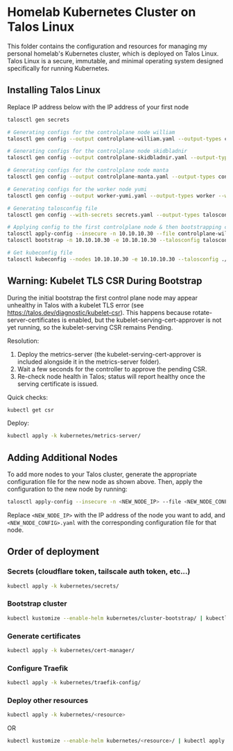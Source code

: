
# Homelab Kubernetes Cluster on Talos Linux

This folder contains the configuration and resources for managing my personal homelab's Kubernetes cluster, which is deployed on Talos Linux. Talos Linux is a secure, immutable, and minimal operating system designed specifically for running Kubernetes.

## Installing Talos Linux

Replace IP address below with the IP address of your first node

```bash
talosctl gen secrets

# Generating configs for the controlplane node william
talosctl gen config --output controlplane-william.yaml --output-types controlplane --with-secrets secrets.yaml --config-patch @base-config.yaml --config-patch @controlplane-config.yaml --config-patch @william-patch.yaml sectorfive https://10.10.10.30:6443

# Generating configs for the controlplane node skidbladnir
talosctl gen config --output controlplane-skidbladnir.yaml --output-types controlplane --with-secrets secrets.yaml --config-patch @base-config.yaml --config-patch @controlplane-config.yaml --config-patch @skidbladnir-patch.yaml sectorfive https://10.10.10.30:6443

# Generating configs for the controlplane node manta
talosctl gen config --output controlplane-manta.yaml --output-types controlplane --with-secrets secrets.yaml --config-patch @base-config.yaml --config-patch @controlplane-config.yaml --config-patch @manta-patch.yaml sectorfive https://10.10.10.30:6443

# Generating configs for the worker node yumi
talosctl gen config --output worker-yumi.yaml --output-types worker --with-secrets secrets.yaml --config-patch @base-config.yaml --config-patch @yumi-patch.yaml --config-patch @yumi-patch-localstorage.yaml sectorfive https://10.10.10.30:6443

# Generating talosconfig file
talosctl gen config --with-secrets secrets.yaml --output-types talosconfig -o talosconfig sectorfive https://10.10.10.30:6443

# Applying config to the first controlplane node & then bootstrapping cluster
talosctl apply-config --insecure -n 10.10.10.30 --file controlplane-william.yaml
talosctl bootstrap -n 10.10.10.30 -e 10.10.10.30 --talosconfig talosconfig

# Get kubeconfig file
talosctl kubeconfig --nodes 10.10.10.30 -e 10.10.10.30 --talosconfig ./talosconfig
```

## Warning: Kubelet TLS CSR During Bootstrap

During the initial bootstrap the first control plane node may appear unhealthy in Talos with a kubelet TLS error (see https://talos.dev/diagnostic/kubelet-csr). This happens because rotate-server-certificates is enabled, but the kubelet-serving-cert-approver is not yet running, so the kubelet-serving CSR remains Pending.

Resolution:

1. Deploy the metrics-server (the kubelet-serving-cert-approver is included alongside it in the metrics-server folder).
2. Wait a few seconds for the controller to approve the pending CSR.
3. Re-check node health in Talos; status will report healthy once the serving certificate is issued.

Quick checks:

```bash
kubectl get csr
```

Deploy:

```bash
kubectl apply -k kubernetes/metrics-server/
```

## Adding Additional Nodes

To add more nodes to your Talos cluster, generate the appropriate configuration file for the new node as shown above. Then, apply the configuration to the new node by running:

```bash
talosctl apply-config --insecure -n <NEW_NODE_IP> --file <NEW_NODE_CONFIG>.yaml
```

Replace `<NEW_NODE_IP>` with the IP address of the node you want to add, and `<NEW_NODE_CONFIG>.yaml` with the corresponding configuration file for that node.

## Order of deployment

### Secrets (cloudflare token, tailscale auth token, etc...)

```bash
kubectl apply -k kubernetes/secrets/
```

### Bootstrap cluster

```bash
kubectl kustomize --enable-helm kubernetes/cluster-bootstrap/ | kubectl apply -f -
```

### Generate certificates

```bash
kubectl apply -k kubernetes/cert-manager/
```

### Configure Traefik

```bash
kubectl apply -k kubernetes/traefik-config/
```

### Deploy other resources

```bash
kubectl apply -k kubernetes/<resource>
```

OR

```bash
kubectl kustomize --enable-helm kubernetes/<resource>/ | kubectl apply -f -
```
